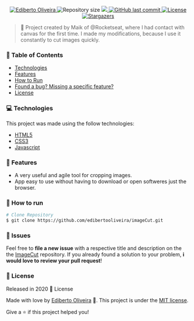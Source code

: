 <p align="center">	
<a href="https://www.linkedin.com/in/ediberto-b-oliveira-872926178/">
  <img alt="Ediberto Oliveira" src="https://img.shields.io/badge/Author-Ediberto%20Oliveira-red" />
  </a>
  <img alt="Repository size" src="https://img.shields.io/github/repo-size/edibertooliveira/imageCut?color=red">

  <a aria-label="Completed" href="https://edibertooliveira.github.io/imageCut">
    <img src="https://img.shields.io/badge/Project-UimageCut-red"></img>
  </a>
  <a href="https://github.com/edibertooliveira/imageCut/commits/master">
    <img alt="GitHub last commit" src="https://img.shields.io/github/last-commit/edibertooliveira/imageCut?color=red">
  </a> 

  <a href="https://github.com/edibertooliveira/imageCut/master/LICENSE">
    <img alt="License" src="https://img.shields.io/badge/license-MIT-red">
  </a>
  
   <a href="https://github.com/edibertooliveira/imageCut/stargazers">
    <img alt="Stargazers" src="https://img.shields.io/github/stars/edibertooliveira/imageCut?color=red">
  </a>
</p>

> :rocket: Project created by Maik of @Rocketseat, where I had contact with canvas for the first time. I made my modifications, because I use it constantly to cut images quickly.

### :pushpin: Table of Contents

* [Technologies](#computer-technologies)
* [Features](#rocket-features)
* [How to Run](#construction_worker-how-to-run)
* [Found a bug? Missing a specific feature?](#bug-issues)
* [License](#closed_book-license)

### :computer: Technologies
This project was made using the follow technologies:
<ul>
  <li><a href="https://developer.mozilla.org/">HTML5</a></li>
  <li><a href="https://css-tricks.com/">CSS3</a></li>
  <li><a href="https://www.javascript.com/">Javascript</a></li>
</ul>

### :rocket: Features

* A very useful and agile tool for cropping images.
* App easy to use without having to download or open softweres just the browser.

### :construction_worker: How to run
```bash
# Clone Repository
$ git clone https://github.com/edibertooliveira/imageCut.git
```

### :bug: Issues
Feel free to **file a new issue** with a respective title and description on the the [ImageCut](https://github.com/edibertooliveira/imageCut/issues) repository. If you already found a solution to your problem, **i would love to review your pull request**!

### :closed_book: License
Released in 2020 :closed_book: License

Made with love by [Ediberto Oliveira](https://github.com/edibertooliveira/) 🚀.
This project is under the [MIT license](https://github.com/edibertooliveira/imageCut/master/LICENSE).

Give a ⭐️ if this project helped you!
